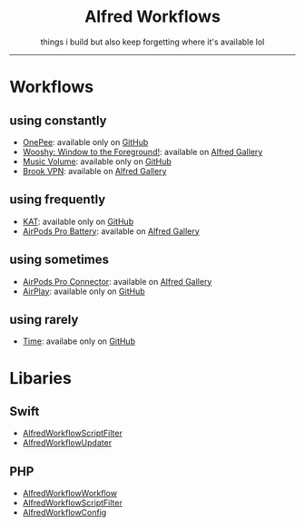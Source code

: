 <h1 align="center">Alfred Workflows</h1>

<p align="center">
    things i build but also keep forgetting where it's available lol
</p>

---

# Workflows

## using constantly

* [OnePee](https://github.com/godbout/AlfredOnePee): available only on [GitHub](https://github.com/godbout/AlfredOnePee/releases)
* [Wooshy: Window to the Foreground!](https://github.com/godbout/WooshyWindowToTheForeground): available on [Alfred Gallery](https://alfred.app/workflows/godbout/wooshy-window-to-the-foreground/)
* [Music Volume](https://github.com/godbout/alfred-music-volume): available only on [GitHub](https://github.com/godbout/alfred-music-volume/releases)
* [Brook VPN](https://github.com/godbout/AlfredBrook): available on [Alfred Gallery](https://alfred.app/workflows/godbout/brook-vpn/)

## using frequently

* [KAT](https://github.com/godbout/AlfredKat): available only on [GitHub](https://github.com/godbout/AlfredKat/releases)
* [AirPods Pro Battery](https://github.com/godbout/alfred-airpodspro-battery): available on [Alfred Gallery](https://alfred.app/workflows/godbout/airpods-pro-battery/)

## using sometimes

* [AirPods Pro Connector](https://github.com/godbout/alfred-airpodspro-connector): available on [Alfred Gallery](https://alfred.app/workflows/godbout/airpods-pro-connector/)
* [AirPlay](https://github.com/godbout/alfred-airplay): available only on [GitHub](https://github.com/godbout/alfred-airplay/releases)

## using rarely

* [Time](https://github.com/godbout/alfred-time): availabe only on [GitHub](https://github.com/godbout/alfred-time/releases)

# Libaries

## Swift

* [AlfredWorkflowScriptFilter](https://github.com/godbout/AlfredWorkflowScriptFilter)
* [AlfredWorkflowUpdater](https://github.com/godbout/AlfredWorkflowUpdater)

## PHP

* [AlfredWorkflowWorkflow](https://github.com/godbout/alfred-workflow-workflow)
* [AlfredWorkflowScriptFilter](https://github.com/godbout/alfred-workflow-scriptfilter)
* [AlfredWorkflowConfig](https://github.com/godbout/alfred-workflow-config)
